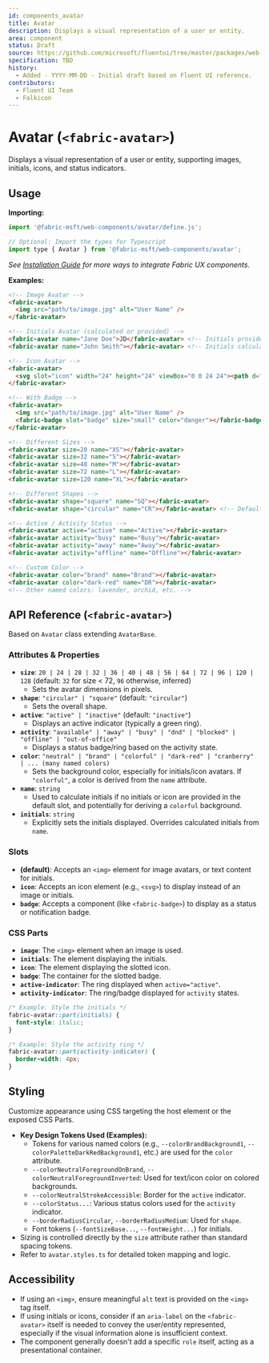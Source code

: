 ```yaml
---
id: components_avatar
title: Avatar
description: Displays a visual representation of a user or entity.
area: component
status: Draft
source: https://github.com/microsoft/fluentui/tree/master/packages/web-components/src/avatar
specification: TBD
history:
  - Added - YYYY-MM-DD - Initial draft based on Fluent UI reference.
contributors:
  - Fluent UI Team
  - Falkicon
---
```


# Avatar (`<fabric-avatar>`)

Displays a visual representation of a user or entity, supporting images, initials, icons, and status indicators.

## Usage

**Importing:**

```javascript
import '@fabric-msft/web-components/avatar/define.js';

// Optional: Import the types for Typescript
import type { Avatar } from '@fabric-msft/web-components/avatar';
```

*See [Installation Guide](../../guides/installation.md) for more ways to integrate Fabric UX components.*

**Examples:**

```html
<!-- Image Avatar -->
<fabric-avatar>
  <img src="path/to/image.jpg" alt="User Name" />
</fabric-avatar>

<!-- Initials Avatar (calculated or provided) -->
<fabric-avatar name="Jane Doe">JD</fabric-avatar> <!-- Initials provided -->
<fabric-avatar name="John Smith"></fabric-avatar> <!-- Initials calculated from name -->

<!-- Icon Avatar -->
<fabric-avatar>
  <svg slot="icon" width="24" height="24" viewBox="0 0 24 24"><path d="..."/></svg>
</fabric-avatar>

<!-- With Badge -->
<fabric-avatar>
  <img src="path/to/image.jpg" alt="User Name" />
  <fabric-badge slot="badge" size="small" color="danger"></fabric-badge>
</fabric-avatar>

<!-- Different Sizes -->
<fabric-avatar size=20 name="XS"></fabric-avatar>
<fabric-avatar size=32 name="S"></fabric-avatar>
<fabric-avatar size=48 name="M"></fabric-avatar>
<fabric-avatar size=72 name="L"></fabric-avatar>
<fabric-avatar size=120 name="XL"></fabric-avatar>

<!-- Different Shapes -->
<fabric-avatar shape="square" name="SQ"></fabric-avatar>
<fabric-avatar shape="circular" name="CR"></fabric-avatar> <!-- Default -->

<!-- Active / Activity Status -->
<fabric-avatar active="active" name="Active"></fabric-avatar>
<fabric-avatar activity="busy" name="Busy"></fabric-avatar>
<fabric-avatar activity="away" name="Away"></fabric-avatar>
<fabric-avatar activity="offline" name="Offline"></fabric-avatar>

<!-- Custom Color -->
<fabric-avatar color="brand" name="Brand"></fabric-avatar>
<fabric-avatar color="dark-red" name="DR"></fabric-avatar>
<!-- Other named colors: lavender, orchid, etc. -->
```

## API Reference (`<fabric-avatar>`)

Based on `Avatar` class extending `AvatarBase`.

### Attributes & Properties

*   **`size`**: `20 | 24 | 28 | 32 | 36 | 40 | 48 | 56 | 64 | 72 | 96 | 120 | 128` (default: `32` for size < 72, `96` otherwise, inferred)
    *   Sets the avatar dimensions in pixels.
*   **`shape`**: `"circular" | "square"` (default: `"circular"`)
    *   Sets the overall shape.
*   **`active`**: `"active" | "inactive"` (default: `"inactive"`)
    *   Displays an active indicator (typically a green ring).
*   **`activity`**: `"available" | "away" | "busy" | "dnd" | "blocked" | "offline" | "out-of-office"`
    *   Displays a status badge/ring based on the activity state.
*   **`color`**: `"neutral" | "brand" | "colorful" | "dark-red" | "cranberry" | ... (many named colors)`
    *   Sets the background color, especially for initials/icon avatars. If `"colorful"`, a color is derived from the `name` attribute.
*   **`name`**: `string`
    *   Used to calculate initials if no initials or icon are provided in the default slot, and potentially for deriving a `colorful` background.
*   **`initials`**: `string`
    *   Explicitly sets the initials displayed. Overrides calculated initials from `name`.

### Slots

*   **(default)**: Accepts an `<img>` element for image avatars, or text content for initials.
*   **`icon`**: Accepts an icon element (e.g., `<svg>`) to display instead of an image or initials.
*   **`badge`**: Accepts a component (like `<fabric-badge>`) to display as a status or notification badge.

### CSS Parts

*   **`image`**: The `<img>` element when an image is used.
*   **`initials`**: The element displaying the initials.
*   **`icon`**: The element displaying the slotted icon.
*   **`badge`**: The container for the slotted badge.
*   **`active-indicator`**: The ring displayed when `active="active"`.
*   **`activity-indicator`**: The ring/badge displayed for `activity` states.

```css
/* Example: Style the initials */
fabric-avatar::part(initials) {
  font-style: italic;
}

/* Example: Style the activity ring */
fabric-avatar::part(activity-indicator) {
  border-width: 4px;
}
```

## Styling

Customize appearance using CSS targeting the host element or the exposed CSS Parts.

*   **Key Design Tokens Used (Examples):**
    *   Tokens for various named colors (e.g., `--colorBrandBackground1`, `--colorPaletteDarkRedBackground1`, etc.) are used for the `color` attribute.
    *   `--colorNeutralForegroundOnBrand`, `--colorNeutralForegroundInverted`: Used for text/icon color on colored backgrounds.
    *   `--colorNeutralStrokeAccessible`: Border for the `active` indicator.
    *   `--colorStatus...`: Various status colors used for the `activity` indicator.
    *   `--borderRadiusCircular`, `--borderRadiusMedium`: Used for `shape`.
    *   Font tokens (`--fontSizeBase...`, `--fontWeight...`) for initials.
*   Sizing is controlled directly by the `size` attribute rather than standard spacing tokens.
*   Refer to `avatar.styles.ts` for detailed token mapping and logic.

## Accessibility

*   If using an `<img>`, ensure meaningful `alt` text is provided on the `<img>` tag itself.
*   If using initials or icons, consider if an `aria-label` on the `<fabric-avatar>` itself is needed to convey the user/entity represented, especially if the visual information alone is insufficient context.
*   The component generally doesn't add a specific `role` itself, acting as a presentational container. 